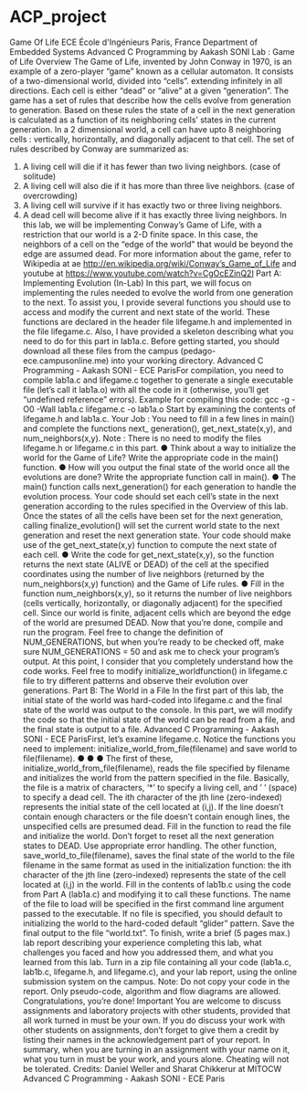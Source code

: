 # ACP_project
Game Of Life
ECE École d'Ingénieurs Paris, France
Department of Embedded Systems
Advanced C Programming
by Aakash SONI
Lab : Game of Life
Overview
The Game of Life, invented by John Conway in 1970, is an example of a zero-player
“game” known as a cellular automaton. It consists of a two-dimensional world, divided
into “cells”. extending infinitely in all directions.
Each cell is either “dead” or “alive” at a given “generation”. The game has a set of rules
that describe how the cells evolve from generation to generation.
Based on these rules the state of a cell in the next generation is calculated as a
function of its neighboring cells’ states in the current generation.
In a 2 dimensional world, a cell can have upto 8 neighboring cells : vertically,
horizontally, and diagonally adjacent to that cell.
The set of rules described by Conway are summarized as:
1. A living cell will die if it has fewer than two living neighbors. (case of solitude)
2. A living cell will also die if it has more than three live neighbors. (case of
overcrowding)
3. A living cell will survive if it has exactly two or three living neighbors.
4. A dead cell will become alive if it has exactly three living neighbors.
In this lab, we will be implementing Conway’s Game of Life, with a restriction that our
world is a 2-D finite space. In this case, the neighbors of a cell on the “edge of the
world” that would be beyond the edge are assumed dead.
For more information about the game, refer to Wikipedia at ae
http://en.wikipedia.org/wiki/Conway’s_Game_of_Life
and youtube at
https://www.youtube.com/watch?v=CgOcEZinQ2I
Part A: Implementing Evolution (In-Lab)
In this part, we will focus on implementing the rules needed to evolve the world from
one generation to the next. To assist you, I provide several functions you should use
to access and modify the current and next state of the world. These functions are
declared in the header file lifegame.h and implemented in the file lifegame.c.
Also, I have provided a skeleton describing what you need to do for this part in
lab1a.c.
Before getting started, you should download all these files from the campus
(pedago-ece.campusonline.me) into your working directory.
Advanced C Programming - Aakash SONI - ECE ParisFor compilation, you need to compile lab1a.c and lifegame.c together to generate a
single executable file (let’s call it lab1a.o) with all the code in it (otherwise, you’ll get
“undefined reference” errors).
Example for compiling this code:
gcc -g -O0 -Wall lab1a.c lifegame.c -o lab1a.o
Start by examining the contents of lifegame.h and lab1a.c.
Your Job :
You need to fill in a few lines in main() and complete the functions next_ generation(),
get_next_state(x,y), and num_neighbors(x,y).
Note : There is no need to modify the files lifegame.h or lifegame.c in this part.
●
Think about a way to initialize the world for the Game of Life? Write the
appropriate code in the main() function.
● How will you output the final state of the world once all the evolutions are
done? Write the appropriate function call in main().
● The main() function calls next_generation() for each generation to handle the
evolution process. Your code should set each cell’s state in the next generation
according to the rules specified in the Overview of this lab. Once the states of
all the cells have been set for the next generation, calling finalize_evolution()
will set the current world state to the next generation and reset the next
generation state. Your code should make use of the get_next_state(x,y) function
to compute the next state of each cell.
● Write the code for get_next_state(x,y), so the function returns the next state
(ALIVE or DEAD) of the cell at the specified coordinates using the number of
live neighbors (returned by the num_neighbors(x,y) function) and the Game of
Life rules.
● Fill in the function num_neighbors(x,y), so it returns the number of live
neighbors (cells vertically, horizontally, or diagonally adjacent) for the specified
cell. Since our world is finite, adjacent cells which are beyond the edge of the
world are presumed DEAD.
Now that you’re done, compile and run the program. Feel free to change the
definition of NUM_GENERATIONS, but when you’re ready to be checked off, make sure
NUM_GENERATIONS = 50 and ask me to check your program’s output.
At this point, I consider that you completely understand how the code works. Feel free
to modify initialize_worldfunction() in lifegame.c file to try different patterns and
observe their evolution over generations.
Part B: The World in a File
In the first part of this lab, the initial state of the world was hard-coded into
lifegame.c and the final state of the world was output to the console. In this part, we
will modify the code so that the initial state of the world can be read from a file, and
the final state is output to a file.
Advanced C Programming - Aakash SONI - ECE ParisFirst, let’s examine lifegame.c.
Notice the functions you need to implement: initialize_world_from_file(filename) and
save world to file(filename).
●
●
●
The first of these, initialize_world_from_file(filename), reads the file specified by
filename and initializes the world from the pattern specified in the file.
Basically, the file is a matrix of characters, ‘*’ to specify a living cell, and ’ ’
(space) to specify a dead cell. The ith character of the jth line (zero-indexed)
represents the initial state of the cell located at (i,j). If the line doesn’t contain
enough characters or the file doesn’t contain enough lines, the unspecified
cells are presumed dead. Fill in the function to read the file and initialize the
world. Don’t forget to reset all the next generation states to DEAD. Use
appropriate error handling.
The other function, save_world_to_file(filename), saves the final state of the
world to the file filename in the same format as used in the initialization
function: the ith character of the jth line (zero-indexed) represents the state of
the cell located at (i,j) in the world.
Fill in the contents of lab1b.c using the code from Part A (lab1a.c) and
modifying it to call these functions. The name of the file to load will be specified
in the first command line argument passed to the executable. If no file is
specified, you should default to initializing the world to the hard-coded default
“glider” pattern. Save the final output to the file “world.txt”.
To finish, write a brief (5 pages max.) lab report describing your experience
completing this lab, what challenges you faced and how you addressed them, and
what you learned from this lab. Turn in a zip file containing all your code (lab1a.c,
lab1b.c, lifegame.h, and lifegame.c), and your lab report, using the online submission
system on the campus.
Note: Do not copy your code in the report. Only pseudo-code, algorithm and flow
diagrams are allowed.
Congratulations, you’re done!
Important
You are welcome to discuss assignments and laboratory projects with other students,
provided that all work turned in must be your own. If you do discuss your work with
other students on assignments, don’t forget to give them a credit by listing their
names in the acknowledgement part of your report.
In summary, when you are turning in an assignment with your name on it, what you
turn in must be your work, and yours alone. Cheating will not be tolerated.
Credits: Daniel Weller and Sharat Chikkerur at MITOCW
Advanced C Programming - Aakash SONI - ECE Paris
